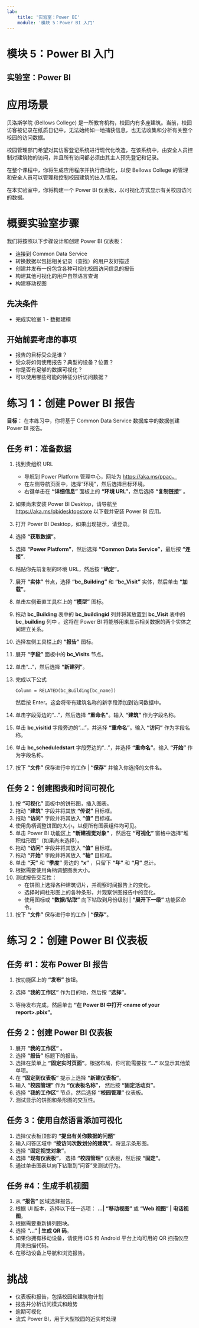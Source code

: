 ```yaml
---
lab:
    title: '实验室：Power BI'
    module: '模块 5：Power BI 入门'
---
```


# 模块 5：Power BI 入门
## 实验室：Power BI

应用场景
========

贝洛斯学院 (Bellows College) 是一所教育机构，校园内有多座建筑。当前，校园访客被记录在纸质日记中。无法始终如一地捕获信息，也无法收集和分析有关整个校园的访问数据。 

校园管理部门希望对其访客登记系统进行现代化改造，在该系统中，由安全人员控制对建筑物的访问，并且所有访问都必须由其主人预先登记和记录。

在整个课程中，你将生成应用程序并执行自动化，以使 Bellows College 的管理和安全人员可以管理和控制校园建筑的出入情况。 

在本实验室中，你将构建一个 Power BI 仪表板，以可视化方式显示有关校园访问的数据。

概要实验室步骤
======================

我们将按照以下步骤设计和创建 Power BI 仪表板：

-   连接到 Common Data Service 
-   转换数据以包括相关记录（查找）的用户友好描述
-   创建并发布一份包含各种可视化校园访问信息的报告
-   构建其他可视化的用户自然语言查询
-   构建移动视图


## 先决条件

* 完成实验室 1 - 数据建模

开始前要考虑的事项
-----------------------------------

-   报告的目标受众是谁？
-   受众将如何使用报告？典型的设备？位置？
-   你是否有足够的数据可视化？
-   可以使用哪些可能的特征分析访问数据？

练习 1：创建 Power BI 报告 
===============================

**目标：** 在本练习中，你将基于 Common Data Service 数据库中的数据创建 Power BI 报告。

任务 \#1：准备数据
---------------------------

1.  找到贵组织 URL

    * 导航到 Power Platform 管理中心，网址为 https://aka.ms/ppac。
    * 在左侧导航页面中，选择“环境”，然后选择目标环境。
    * 右键单击在 **“详细信息”** 面板上的 **“环境 URL”**，然后选择 **“复制链接”** 。
2. 如果尚未安装 Power BI Desktop，请导航至 https://aka.ms/pbidesktopstore 以下载并安装 Power BI 应用。

3. 打开 Power BI Desktop，如果出现提示，请登录。

4. 选择 **“获取数据”**。

5. 选择 **“Power Platform”**，然后选择 **“Common Data Service”**，最后按 **“连接”**.

6. 粘贴你先前复制的环境 URL，然后按 **“确定”**。

7. 展开 **“实体”** 节点，选择 **“bc_Building”** 和 **“bc_Visit”** 实体，然后单击 **“加载”**。

8. 单击左侧垂直工具栏上的 **“模型”** 图标。

9. 拖动 **bc_Building** 表中的 **bc_buildingid** 列并将其放置到 **bc_Visit** 表中的 **bc_building** 列中 。这将在 Power BI 将能够用来显示相关数据的两个实体之间建立关系。

10. 选择左侧工具栏上的 **“报告”** 图标。

11. 展开 **“字段”** 面板中的 **bc_Visits** 节点。

12. 单击“...”，然后选择 **“新建列”**。

13. 完成以下公式

    ```
    Column = RELATED(bc_Building[bc_name])
    ```

    然后按 Enter。这会将带有建筑名称的新字段添加到访问数据中。

14. 单击字段旁边的“...”，然后选择 **“重命名”**。输入 **“建筑”** 作为字段名称。

15. 单击 **bc_visitid** 字段旁边的“...”，并选择 **“重命名”**。输入 **“访问”** 作为字段名称。

16. 单击 **bc_scheduledstart** 字段旁边的“...”，并选择 **“重命名”**。输入 **“开始”** 作为字段名称。

17. 按下 **“文件”** 保存进行中的工作 | **“保存”** 并输入你选择的文件名。

## 任务 2：创建图表和时间可视化

1. 按 **“可视化”** 面板中的饼形图，插入图表。
2. 拖动 **“建筑”** 字段并将其放 **“传说”** 目标框。
3. 拖动 **“访问”** 字段并将其放入 **“值”** 目标框。
4. 使用角柄调整饼图的大小，以便所有图表组件均可见。
5. 单击 Power BI 功能区上 **“新建视觉对象”** ，然后在 **“可视化”** 窗格中选择“堆积柱形图”（如果尚未选择）。 
6. 拖动 **“访问”** 字段并将其放入 **“值”** 目标框。
7. 拖动 **“开始”** 字段并将其放入 **“轴”** 目标框。
8. 单击 **“天”** 和 **“季度”** 旁边的 **“x”** ，只留下 **“年”** 和 **“月”** 总计。
9. 根据需要使用角柄调整图表大小。
10. 测试报告交互性：
    * 在饼图上选择各种建筑切片，并观察时间报告上的变化。
    * 选择时间柱形图上的各种条形，并观察饼图报告中的变化。
    * 使用图标或 **“数据/钻取”** 向下钻取到月份级别 | **“展开下一级”** 功能区命令。
11. 按下 **“文件”** 保存进行中的工作 | **“保存”**。

练习 2：创建 Power BI 仪表板
================================

## 任务 #1：发布 Power BI 报告

1. 按功能区上的 **“发布”** 按钮。

2. 选择 **“我的工作区”** 作为目的地，然后按 **“选择”**。

3. 等待发布完成，然后单击 **“在 Power BI 中打开 \<name of your report\>.pbix”**。

## 任务 2：创建 Power BI 仪表板

1. 展开 **“我的工作区”** 。
2. 选择 **“报告”** 标题下的报告。
3. 选择在菜单上 **“固定实时页面”**。根据布局，你可能需要按 **“...”** 以显示其他菜单项。
4. 在 **“固定到仪表板”** 提示上选择 **“新建仪表板”**。
5. 输入 **“校园管理”** 作为 **“仪表板名称”**， 然后按 **“固定活动页”**。
6. 选择 **“我的工作区”** 节点，然后选择 **“校园管理”** 仪表板。
7. 测试显示的饼图和条形图的交互性。

## 任务 3：使用自然语言添加可视化

1. 选择仪表板顶部的 **“提出有关你数据的问题”** 
2. 输入问答区域中 **“按访问次数划分的建筑”**。将显示条形图。
3. 选择 **“固定视觉对象”**。
4. 选择 **“现有仪表板”**， 选择 **“校园管理”** 仪表板，然后按 **“固定”**。
5. 通过单击图表以向下钻取到“问答”来测试行为。

## 任务 #4：生成手机视图

1. 从 **“报告”** 区域选择报告。
2. 根据 UI 版本，选择以下任一选项： **...| “移动视图”** 或 **“Web 视图” | 电话视图**。
3. 根据需要重新排列图块。
4. 选择 **“...” | 生成 QR 码**。
5. 如果你拥有移动设备，请使用 iOS 和 Android 平台上均可用的 QR 扫描仪应用来扫描代码。
6. 在移动设备上导航和浏览报告。

# 挑战

* 仪表板和报告，包括校园和建筑物计划
* 报告并分析访问模式和趋势
* 逾期可视化
* 流式 Power BI，用于大型校园的近实时处理 
